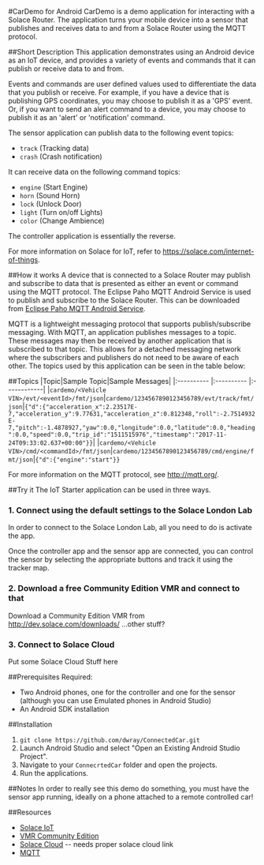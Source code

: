 #CarDemo for Android
CarDemo is a demo application for interacting with a Solace Router.
The application turns your mobile device into a sensor that publishes and receives data to and from a Solace Router using the MQTT protocol.

##Short Description
This application demonstrates using an Android device as an IoT device, and provides a variety of events and commands that it can publish or receive data to and from.

Events and commands are user defined values used to differentiate the data that you publish or receive. For example, if you have a device that is publishing GPS coordinates, you may choose to publish it as a 'GPS' event. Or, if you want to send an alert command to a device, you may choose to publish it as an 'alert' or 'notification' command.

The sensor application can publish data to the following event topics:
- `track` (Tracking data)
- `crash` (Crash notification)

It can receive data on the following command topics:
- `engine` (Start Engine)
- `horn` (Sound Horn)
- `lock` (Unlock Door)
- `light` (Turn on/off Lights)
- `color` (Change Ambience)

The controller application is essentially the reverse.

For more information on Solace for IoT, refer to https://solace.com/internet-of-things.

##How it works
A device that is connected to a Solace Router may publish and subscribe to data that is presented as either an event or command using the MQTT protocol.
The Eclipse Paho MQTT Android Service is used to publish and subscribe to the Solace Router. This can be downloaded from
[Eclipse Paho MQTT Android Service](http://www.eclipse.org/paho/clients/android/).

MQTT is a lightweight messaging protocol that supports publish/subscribe messaging. With MQTT, an application publishes messages to a topic. These messages may then be received by another application that is subscribed to that topic. This allows for a detached messaging network where the subscribers and publishers do not need to be aware of each other.
The topics used by this application can be seen in the table below:

##Topics
|Topic|Sample Topic|Sample Messages|
|:---------- |:---------- |:------------|
|`cardemo/<Vehicle VIN>/evt/<eventId>/fmt/json`|`cardemo/1234567890123456789/evt/track/fmt/json`|`{"d":{"acceleration_x":2.23517E-7,"acceleration_y":9.77631,"acceleration_z":0.812348,"roll":-2.7514932E-7,"pitch":-1.4878927,"yaw":0.0,"longitude":0.0,"latitude":0.0,"heading":0.0,"speed":0.0,"trip_id":"1511515976","timestamp":"2017-11-24T09:33:02.637+00:00"}}`|
|`cardemo/<Vehicle VIN>/cmd/<commandId>/fmt/json`|`cardemo/1234567890123456789/cmd/engine/fmt/json`|`{"d":{"engine":"start"}}`

For more information on the MQTT protocol, see http://mqtt.org/.

##Try it
The IoT Starter application can be used in three ways.

### 1. Connect using the default settings to the Solace London Lab
In order to connect to the Solace London Lab, all you need to do is activate the app.

Once the controller app and the sensor app are connected, you can control the sensor by selecting the appropriate buttons and track it using the tracker map.


### 2. Download a free Community Edition VMR and connect to that
Download a Community Edition VMR from http://dev.solace.com/downloads/ 
...other stuff?

### 3. Connect to Solace Cloud
Put some Solace Cloud Stuff here

##Prerequisites
Required:
- Two Android phones, one for the controller and one for the sensor (although you can use Emulated phones in Android Studio)
- An Android SDK installation

##Installation
1. `git clone https://github.com/dwray/ConnectedCar.git`
2. Launch Android Studio and select "Open an Existing Android Studio Project".
3. Navigate to your `ConnecrtedCar` folder and open the projects.
4. Run the applications.

##Notes
In order to really see this demo do something, you must have the sensor app running, ideally on a phone attached to a remote controlled car!


##Resources
- [Solace IoT](https://solace.com/internet-of-things)
- [VMR Community Edition](http://dev.solace.com/downloads/)
- [Solace Cloud](http://dev.solace.com/downloads/) -- needs proper solace cloud link
- [MQTT](http://mqtt.org/)
